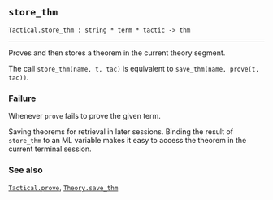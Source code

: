 ## `store_thm`

``` hol4
Tactical.store_thm : string * term * tactic -> thm
```

------------------------------------------------------------------------

Proves and then stores a theorem in the current theory segment.

The call `store_thm(name, t, tac)` is equivalent to
`save_thm(name, prove(t, tac))`.

### Failure

Whenever `prove` fails to prove the given term.

Saving theorems for retrieval in later sessions. Binding the result of
`store_thm` to an ML variable makes it easy to access the theorem in the
current terminal session.

### See also

[`Tactical.prove`](#Tactical.prove),
[`Theory.save_thm`](#Theory.save_thm)
